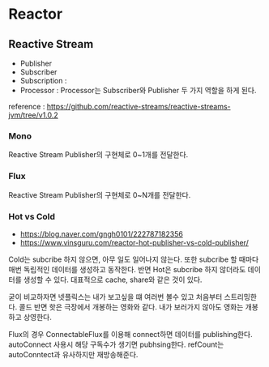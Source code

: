 # Reactor 

## Reactive Stream

- Publisher
- Subscriber
- Subscription : 
- Processor : Processor는 Subscriber와 Publisher 두 가지 역할을 하게 된다. 

reference : https://github.com/reactive-streams/reactive-streams-jvm/tree/v1.0.2


### Mono
Reactive Stream Publisher의 구현체로 0~1개를 전달한다.


### Flux
Reactive Stream Publisher의 구현체로 0~N개를 전달한다.

### Hot vs Cold

- https://blog.naver.com/gngh0101/222787182356
- https://www.vinsguru.com/reactor-hot-publisher-vs-cold-publisher/

Cold는 subcribe 하지 않으면, 아무 일도 일어나지 않는다. 또한 subcribe 할 때마다 매번 독립적인 데이터를 생성하고 동작한다. 
반면 Hot은 subcribe 하지 않더라도 데이터를 생성할 수 있다.  대표적으로 cache, share와 같은 것이 있다. 


굳이 비교하자면 넷플릭스는 내가 보고싶을 떄 여러번 볼수 있고 처음부터 스트리밍한다. 콜드 
반면 핫은 극장에서 개봉하는 영화와 같다. 내가 보러가지 않아도 영화는 개봉 하고 상영한다.

Flux의 경우 ConnectableFlux를 이용해 connect하면 데이터를 publishing한다. 
autoConnect 사용시 해당 구독수가 생기면 pubhsing한다.
refCount는 autoConntect과 유사하지만 재방송해준다.